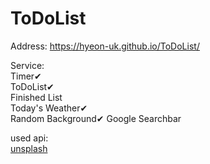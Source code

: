 # ToDoList


Address: https://hyeon-uk.github.io/ToDoList/   

Service:   
Timer✔   
ToDoList✔   
Finished List   
Today's Weather✔   
Random Background✔
Google Searchbar   


used api:   
[unsplash](https://unsplash.com/)
